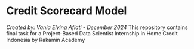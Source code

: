 # Credit Scorecard Model
_Created by: Vania Elvina Afiati - December 2024_
This repository contains final task for a Project-Based Data Scientist Internship in Home Credit Indonesia by Rakamin Academy
